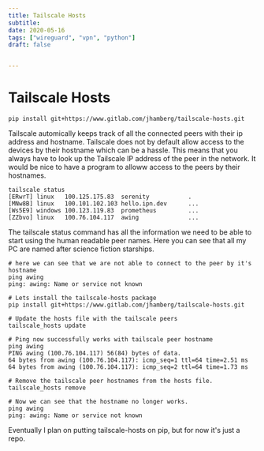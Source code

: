 ```yaml
---
title: Tailscale Hosts
subtitle:
date: 2020-05-16
tags: ["wireguard", "vpn", "python"]
draft: false


---
```


# Tailscale Hosts

```shell
pip install git+https://www.gitlab.com/jhamberg/tailscale-hosts.git
```

Tailscale automically keeps track of all the connected peers with their ip address and hostname.  Tailscale does not by default allow access to the devices by their hostname which can be a hassle.  This means that you always have to look up the Tailscale IP address of the peer in the network.  It would be nice to have a program to alloww access to the peers by their hostnames.

```shell
tailscale status
[ERwrT] linux   100.125.175.83  serenity           .
[MNw8B] linux   100.101.102.103 hello.ipn.dev      ...
[Ws5E9] windows 100.123.119.83  prometheus         ...
[ZZbvo] linux   100.76.104.117  awing              ...

```

The tailscale status command has all the information we need to be able to start using the human readable peer names.  Here you can see that all my PC are named after science fiction starships.



```shell
# here we can see that we are not able to connect to the peer by it's hostname
ping awing
ping: awing: Name or service not known

# Lets install the tailscale-hosts package
pip install git+https://www.gitlab.com/jhamberg/tailscale-hosts.git

# Update the hosts file with the tailscale peers
tailscale_hosts update

# Ping now successfully works with tailscale peer hostname
ping awing
PING awing (100.76.104.117) 56(84) bytes of data.
64 bytes from awing (100.76.104.117): icmp_seq=1 ttl=64 time=2.51 ms
64 bytes from awing (100.76.104.117): icmp_seq=2 ttl=64 time=1.73 ms

# Remove the tailscale peer hostnames from the hosts file.
tailscale_hosts remove

# Now we can see that the hostname no longer works.
ping awing
ping: awing: Name or service not known
```

Eventually I plan on putting tailscale-hosts on pip, but for now it's just a repo.